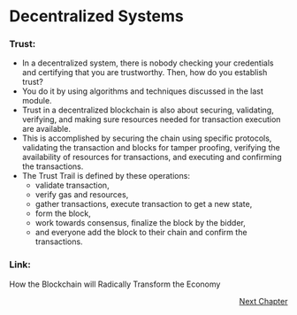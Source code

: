 # Decentralized Systems

### Trust:

- In a decentralized system, there is nobody checking your credentials and certifying that you are trustworthy. Then, how do you establish trust?
- You do it by using algorithms and techniques discussed in the last module. 
- Trust in a decentralized blockchain is also about securing, validating, verifying, and making sure resources needed for transaction execution are available. 
- This is accomplished by securing the chain using specific protocols, validating the transaction and blocks for tamper proofing, verifying the availability of resources for transactions, and executing and confirming the transactions. 
- The Trust Trail is defined by these operations:
   - validate transaction, 
   - verify gas and resources, 
   - gather transactions, execute transaction to get a new state, 
   - form the block, 
   - work towards consensus, finalize the block by the bidder, 
   - and everyone add the block to their chain and confirm the transactions.

### Link:
How the Blockchain will Radically Transform the Economy

<p align="right">
   <a href="./1.4.2 Consensus Protocol.md">Next Chapter</a>
</p>
